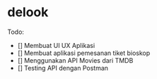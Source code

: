 # delook

Todo:

- [] Membuat UI UX Aplikasi
- [] Membuat aplikasi pemesanan tiket bioskop
- [] Menggunakan API Movies dari TMDB
- [] Testing API dengan Postman
